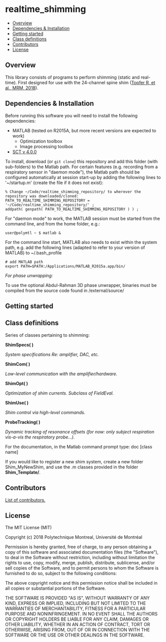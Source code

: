 # realtime_shimming

- [Overview](#overview)
- [Dependencies & Installation](#dependencies)
- [Getting started](#getting-started)
- [Class definitions](#class-definitions)
- [Contributors](#contributors)
- [License](#license)

## Overview

This library consists of programs to perform shimming (static and real-time).
First designed for use with the 24-channel spine shim ([Topfer R, et al., MRM,
2018](https://doi.org/10.1002/mrm.27089)).

## Dependencies & Installation

Before running this software you will need to install the following dependencies:
- MATLAB (tested on R2015A, but more recent versions are expected to work)
  - Optimization toolbox
  - Image processing toolbox
- [SCT v 4.0.0](https://github.com/neuropoly/spinalcordtoolbox)

To install, download (or `git clone`) this repository and add this folder (with sub-folders) to the Matlab path. 
For certain features (e.g. recording from a respiratory sensor in "daemon mode"),
the Matlab path should be configured automatically at session start-up by adding the following lines to '~/startup.m' 
(create the file if it does not exist):
 
```
% Change ~/Code/realtime_shimming_repository/ to wherever the repository was downloaded/cloned:
PATH_TO_REALTIME_SHIMMING_REPOSITORY = '~/Code/realtime_shimming_repository/' ;
addpath( genpath( PATH_TO_REALTIME_SHIMMING_REPOSITORY ) ) ;
```

For "daemon mode" to work, the MATLAB session must be started from the command line, and from the home folder, e.g.:

```
user@polymtl ~ $ matlab &
```

For the command line start, MATLAB also needs to exist within the system path, e.g. add the following lines (adapted to refer to your version of MATLAB) to ~/.bash_profile

```
# add MATLAB path
export PATH=$PATH:/Applications/MATLAB_R2015a.app/bin/
```

*For phase unwrapping:*

To use the optional Abdul-Rahman 3D phase unwrapper, binaries must be compiled from the source code found in /external/source/
      
      
## Getting started



## Class definitions

Series of classes pertaining to shimming:

**ShimSpecs( )**

*System specifications Re: amplifier, DAC, etc.*

**ShimCom( )**

*Low-level communication with the amplifier/hardware.*

**ShimOpt( )**

*Optimization of shim currents. Subclass of FieldEval.*

**ShimUse( )**

*Shim control via high-level commands.*

**ProbeTracking( )**

*Dynamic tracking of resonance offsets (for now: only subject respiration vis-a-vis the respiratory probe...).*

For the documentation, in the Matlab command prompt type:
	doc [class name]

If you would like to register a new shim system, create a new folder Shim_MyNewShim, and use the .m classes provided in the folder **Shim_Template/**.

## Contributors

[List of contributors.](https://github.com/neuropoly/realtime_shimming/graphs/contributors)

## License

The MIT License (MIT)

Copyright (c) 2018 Polytechnique Montreal, Université de Montréal

Permission is hereby granted, free of charge, to any person obtaining a copy of this software and associated documentation files (the "Software"), to deal in the Software without restriction, including without limitation the rights to use, copy, modify, merge, publish, distribute, sublicense, and/or sell copies of the Software, and to permit persons to whom the Software is furnished to do so, subject to the following conditions:

The above copyright notice and this permission notice shall be included in all copies or substantial portions of the Software.

THE SOFTWARE IS PROVIDED "AS IS", WITHOUT WARRANTY OF ANY KIND, EXPRESS OR IMPLIED, INCLUDING BUT NOT LIMITED TO THE WARRANTIES OF MERCHANTABILITY, FITNESS FOR A PARTICULAR PURPOSE AND NONINFRINGEMENT. IN NO EVENT SHALL THE AUTHORS OR COPYRIGHT HOLDERS BE LIABLE FOR ANY CLAIM, DAMAGES OR OTHER LIABILITY, WHETHER IN AN ACTION OF CONTRACT, TORT OR OTHERWISE, ARISING FROM, OUT OF OR IN CONNECTION WITH THE SOFTWARE OR THE USE OR OTHER DEALINGS IN THE SOFTWARE.
